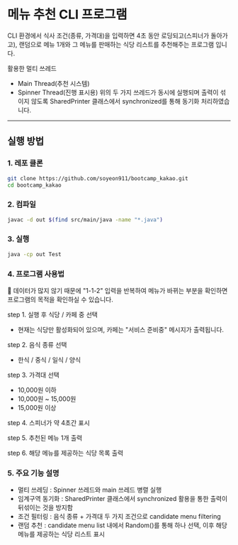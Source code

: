 # 메뉴 추천 CLI 프로그램

CLI 환경에서 식사 조건(종류, 가격대)을 입력하면 4초 동안 로딩되고(스피너가 돌아가고), 
랜덤으로 메뉴 1개와 그 메뉴를 판매하는 식당 리스트를 추천해주는 프로그램 입니다.

활용한 멀티 쓰레드 
- Main Thread(추천 시스템)
- Spinner Thread(진행 표시용)
위의 두 가지 쓰레드가 동시에 실행되며 출력이 섞이지 않도록 SharedPrinter 클래스에서 synchronized를 통해 동기화 처리하였습니다.
---

## 실행 방법

### 1. 레포 클론
```bash
git clone https://github.com/soyeon911/bootcamp_kakao.git
cd bootcamp_kakao
```
### 2. 컴파일
```bash
javac -d out $(find src/main/java -name "*.java")
```
### 3. 실행
```bash
java -cp out Test
```

### 4. 프로그램 사용법
🙏 데이터가 많지 않기 때문에 "1-1-2" 입력을 반복하여 메뉴가 바뀌는 부분을 확인하면 프로그램의 목적을 확인하실 수 있습니다.

step 1. 실행 후 식당 / 카페 중 선택
- 현재는 식당만 활성화되어 있으며, 카페는 "서비스 준비중" 메시지가 출력됩니다.

step 2. 음식 종류 선택
- 한식 / 중식 / 일식 / 양식

step 3. 가격대 선택
- 10,000원 이하
- 10,000원 ~ 15,000원
- 15,000원 이상

step 4. 스피너가 약 4초간 표시

step 5. 추천된 메뉴 1개 출력

step 6. 해당 메뉴를 제공하는 식당 목록 출력


### 5. 주요 기능 설명
- 멀티 쓰레딩 : Spinner 쓰레드와 main 쓰레드 병렬 실행
- 임계구역 동기화 : SharedPrinter 클래스에서 synchronized 활용을 통한 출력이 뒤섞이는 것을 방지함
- 조건 필터링 : 음식 종류 + 가격대 두 가지 조건으로 candidate menu filtering
- 랜덤 추천 : candidate menu list 내에서 Random()를 통해 하나 선택, 이후 해당 메뉴를 제공하는 식당 리스트 표시



